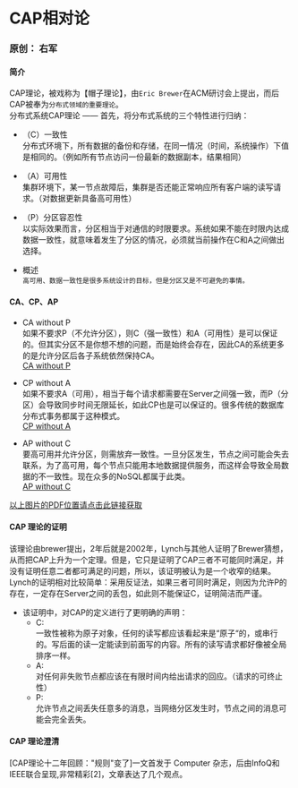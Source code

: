 # CAP相对论 #
### 原创： 右军 ###
#### 简介 ####
CAP理论，被戏称为【帽子理论】，由```Eric Brewer```在ACM研讨会上提出，而后CAP被奉为```分布式领域的重要理论```。<br/>
分布式系统CAP理论 —— 首先，将分布式系统的三个特性进行归纳：
- （C）一致性<br/>
分布式环境下，所有数据的备份和存储，在同一情况（时间，系统操作）下值是相同的。（例如所有节点访问一份最新的数据副本，结果相同）

- （A）可用性<br/>
集群环境下，某一节点故障后，集群是否还能正常响应所有客户端的读写请求。（对数据更新具备高可用性）

- （P）分区容忍性<br/>
以实际效果而言，分区相当于对通信的时限要求。系统如果不能在时限内达成数据一致性，就意味着发生了分区的情况，必须就当前操作在C和A之间做出选择。

- 概述<br/>
```高可用、数据一致性是很多系统设计的目标，但是分区又是不可避免的事情。```

#### CA、CP、AP ####
- CA without P<br/>
如果不要求P（不允许分区），则C（强一致性）和A（可用性）是可以保证的。但其实分区不是你想不想的问题，而是始终会存在，因此CA的系统更多的是允许分区后各子系统依然保持CA。<br/>
[CA without P](https://mmbiz.qpic.cn/mmbiz/nhlGsolibOWF1lDZBUOHnQ3EKCIwib90nCC3t0cSTtaIc3nY5wh7KU8Z2fnk1e1fTA61ibgAOUPKFf379dY1qVQWQ/640?wx_fmt=jpeg&wxfrom=5&wx_lazy=1&wx_co=1)

- CP without A<br/>
如果不要求A（可用），相当于每个请求都需要在Server之间强一致，而P（分区）会导致同步时间无限延长，如此CP也是可以保证的。很多传统的数据库分布式事务都属于这种模式。<br/>
[CP without A](https://mmbiz.qpic.cn/mmbiz/nhlGsolibOWF1lDZBUOHnQ3EKCIwib90nCpt1vPtnSU6sH3KIbJWd95tLtFKHQUNQ29uD4LicP3mZxK3WtOGqib4Fw/640?wx_fmt=jpeg&wxfrom=5&wx_lazy=1&wx_co=1)

- AP without C<br/>
要高可用并允许分区，则需放弃一致性。一旦分区发生，节点之间可能会失去联系，为了高可用，每个节点只能用本地数据提供服务，而这样会导致全局数据的不一致性。现在众多的NoSQL都属于此类。<br/>
[AP without C](https://mmbiz.qpic.cn/mmbiz/nhlGsolibOWF1lDZBUOHnQ3EKCIwib90nC4D2NnfnozOTQAh8o9zZxYWezju5MichNX8h88BPNGsUNbia1a88lAbkA/640?wx_fmt=jpeg&wxfrom=5&wx_lazy=1&wx_co=1)

[以上图片的PDF位置请点击此链接获取](http://www.cs.berkeley.edu/~brewer/cs262b-2004/PODC-keynote.pdf)

#### CAP 理论的证明 ####
该理论由brewer提出，2年后就是2002年，Lynch与其他人证明了Brewer猜想，从而把CAP上升为一个定理。但是，它只是证明了CAP三者不可能同时满足，并没有证明任意二者都可满足的问题，所以，该证明被认为是一个收窄的结果。
Lynch的证明相对比较简单：采用反证法，如果三者可同时满足，则因为允许P的存在，一定存在Server之间的丢包，如此则不能保证C，证明简洁而严谨。<br/>
- 该证明中，对CAP的定义进行了更明确的声明：
  + C: <br/>
  一致性被称为原子对象，任何的读写都应该看起来是“原子“的，或串行的。写后面的读一定能读到前面写的内容。所有的读写请求都好像被全局排序一样。
  + A: <br/>
  对任何非失败节点都应该在有限时间内给出请求的回应。（请求的可终止性）
  + P: <br/>
  允许节点之间丢失任意多的消息，当网络分区发生时，节点之间的消息可能会完全丢失。

#### CAP 理论澄清 ####
[CAP理论十二年回顾："规则"变了]一文首发于  Computer 杂志，后由InfoQ和IEEE联合呈现,非常精彩[2]，文章表达了几个观点。





